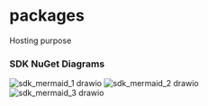 # packages
Hosting purpose


### SDK NuGet Diagrams

![sdk_mermaid_1 drawio](https://github.com/user-attachments/assets/9aaab128-8e1c-4426-81d0-3b2fd88c4047)
![sdk_mermaid_2 drawio](https://github.com/user-attachments/assets/8171c56e-f494-44b8-96b4-67602c846d4c)
![sdk_mermaid_3 drawio](https://github.com/user-attachments/assets/836ebf7c-585c-46bd-9a4e-dc04e6c92843)
